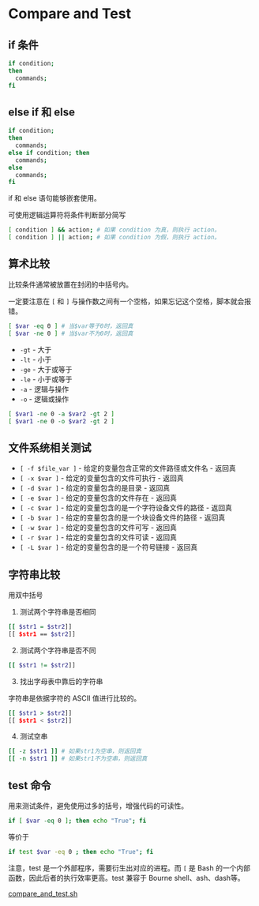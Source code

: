 # Compare and Test

## if 条件

```bash
if condition;
then
  commands;
fi
```

## else if 和 else

```bash
if condition;
then
  commands;
else if condition; then
  commands;
else
  commands;
fi
```

if 和 else 语句能够嵌套使用。

可使用逻辑运算符将条件判断部分简写

```bash
[ condition ] && action; # 如果 condition 为真，则执行 action。
[ condition ] || action; # 如果 condition 为假，则执行 action。
```

## 算术比较

比较条件通常被放置在封闭的中括号内。

一定要注意在 `[` 和 `]` 与操作数之间有一个空格，如果忘记这个空格，脚本就会报错。

```bash
[ $var -eq 0 ] # 当$var等于0时，返回真
[ $var -ne 0 ] # 当$var不为0时，返回真
```

- `-gt` - 大于
- `-lt` - 小于
- `-ge` - 大于或等于
- `-le` - 小于或等于
- `-a` - 逻辑与操作
- `-o` - 逻辑或操作

```bash
[ $var1 -ne 0 -a $var2 -gt 2 ]
[ $var1 -ne 0 -o $var2 -gt 2 ]
```

## 文件系统相关测试

- `[ -f $file_var ]` - 给定的变量包含正常的文件路径或文件名 - 返回真
- `[ -x $var ]` - 给定的变量包含的文件可执行 - 返回真
- `[ -d $var ]` - 给定的变量包含的是目录 - 返回真
- `[ -e $var ]` - 给定的变量包含的文件存在 - 返回真
- `[ -c $var ]` - 给定的变量包含的是一个字符设备文件的路径 - 返回真
- `[ -b $var ]` - 给定的变量包含的是一个块设备文件的路径 - 返回真
- `[ -w $var ]` - 给定的变量包含的文件可写 - 返回真
- `[ -r $var ]` - 给定的变量包含的文件可读 - 返回真
- `[ -L $var ]` - 给定的变量包含的是一个符号链接 - 返回真

## 字符串比较

用双中括号

1. 测试两个字符串是否相同

```bash
[[ $str1 = $str2]]
[[ $str1 == $str2]]
```

2. 测试两个字符串是否不同

```bash
[[ $str1 != $str2]]
```

3. 找出字母表中靠后的字符串

字符串是依据字符的 ASCII 值进行比较的。

```bash
[[ $str1 > $str2]]
[[ $str1 < $str2]]
```

4. 测试空串

```bash
[[ -z $str1 ]] # 如果str1为空串，则返回真
[[ -n $str1 ]] # 如果str1不为空串，则返回真
```

## test 命令

用来测试条件，避免使用过多的括号，增强代码的可读性。

```bash
if [ $var -eq 0 ]; then echo "True"; fi
```

等价于

```bash
if test $var -eq 0 ; then echo "True"; fi
```

注意，test 是一个外部程序，需要衍生出对应的进程。而 `[` 是 Bash 的一个内部函数，因此后者的执行效率更高。test 兼容于 Bourne shell、ash、dash等。

[compare_and_test.sh](../script/compare_and_test.sh)
